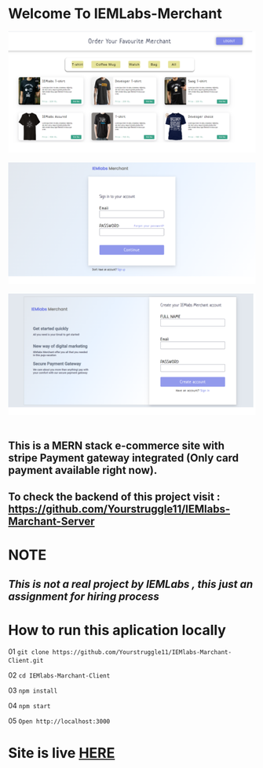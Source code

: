 # Welcome To IEMLabs-Merchant

<img src="./src/assets/readme/Home.png" /> <br /><br />
<img src="./src/assets/readme/Login.png" /> <br /><br />
<img src="./src/assets/readme/Signup.png" /> <br /><br />



## This is a MERN stack e-commerce site with stripe Payment gateway integrated (Only card payment available right now).

## To check the backend of this project visit : https://github.com/Yourstruggle11/IEMlabs-Marchant-Server
 # NOTE

 ## ***This is not a real project by IEMLabs , this just an assignment for hiring process***


 # How to run this aplication locally

 01     ``` git clone https://github.com/Yourstruggle11/IEMlabs-Marchant-Client.git ```

 02      ``` cd IEMlabs-Marchant-Client  ```

 03      ```npm install ```

 04      ``` npm start ```

 05      ``` Open http://localhost:3000 ```

 # Site is live <a href="https://iemlabs-merchant.netlify.app/">HERE </a>


 
 